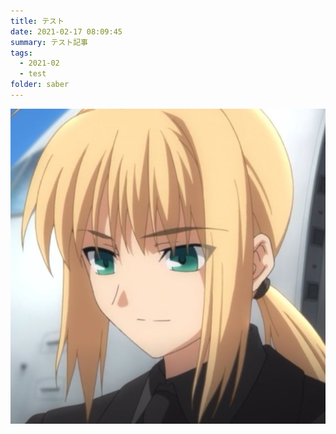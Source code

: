 ```yaml
---
title: テスト
date: 2021-02-17 08:09:45
summary: テスト記事
tags:
  - 2021-02
  - test
folder: saber
---
```

![](20210204_102341_1.jpg)